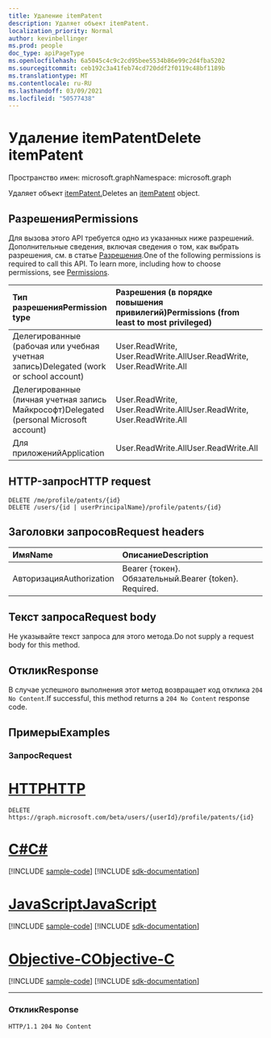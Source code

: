 ```yaml
---
title: Удаление itemPatent
description: Удаляет объект itemPatent.
localization_priority: Normal
author: kevinbellinger
ms.prod: people
doc_type: apiPageType
ms.openlocfilehash: 6a5045c4c9c2cd95bee5534b86e99c2d4fba5202
ms.sourcegitcommit: ceb192c3a41feb74cd720ddf2f0119c48bf1189b
ms.translationtype: MT
ms.contentlocale: ru-RU
ms.lasthandoff: 03/09/2021
ms.locfileid: "50577438"
---
```

# <a name="delete-itempatent"></a><span data-ttu-id="74871-103">Удаление itemPatent</span><span class="sxs-lookup"><span data-stu-id="74871-103">Delete itemPatent</span></span>

<span data-ttu-id="74871-104">Пространство имен: microsoft.graph</span><span class="sxs-lookup"><span data-stu-id="74871-104">Namespace: microsoft.graph</span></span>

<span data-ttu-id="74871-105">Удаляет объект [itemPatent.](../resources/itempatent.md)</span><span class="sxs-lookup"><span data-stu-id="74871-105">Deletes an [itemPatent](../resources/itempatent.md) object.</span></span>

## <a name="permissions"></a><span data-ttu-id="74871-106">Разрешения</span><span class="sxs-lookup"><span data-stu-id="74871-106">Permissions</span></span>

<span data-ttu-id="74871-p101">Для вызова этого API требуется одно из указанных ниже разрешений. Дополнительные сведения, включая сведения о том, как выбрать разрешения, см. в статье [Разрешения](/graph/permissions-reference).</span><span class="sxs-lookup"><span data-stu-id="74871-p101">One of the following permissions is required to call this API. To learn more, including how to choose permissions, see [Permissions](/graph/permissions-reference).</span></span>

| <span data-ttu-id="74871-109">Тип разрешения</span><span class="sxs-lookup"><span data-stu-id="74871-109">Permission type</span></span>                        | <span data-ttu-id="74871-110">Разрешения (в порядке повышения привилегий)</span><span class="sxs-lookup"><span data-stu-id="74871-110">Permissions (from least to most privileged)</span></span>                                      |
|:---------------------------------------|:---------------------------------------------------------------------------------|
| <span data-ttu-id="74871-111">Делегированные (рабочая или учебная учетная запись)</span><span class="sxs-lookup"><span data-stu-id="74871-111">Delegated (work or school account)</span></span>     | <span data-ttu-id="74871-112">User.ReadWrite, User.ReadWrite.All</span><span class="sxs-lookup"><span data-stu-id="74871-112">User.ReadWrite, User.ReadWrite.All</span></span> |
| <span data-ttu-id="74871-113">Делегированные (личная учетная запись Майкрософт)</span><span class="sxs-lookup"><span data-stu-id="74871-113">Delegated (personal Microsoft account)</span></span> | <span data-ttu-id="74871-114">User.ReadWrite, User.ReadWrite.All</span><span class="sxs-lookup"><span data-stu-id="74871-114">User.ReadWrite, User.ReadWrite.All</span></span> |
| <span data-ttu-id="74871-115">Для приложений</span><span class="sxs-lookup"><span data-stu-id="74871-115">Application</span></span>                            | <span data-ttu-id="74871-116">User.ReadWrite.All</span><span class="sxs-lookup"><span data-stu-id="74871-116">User.ReadWrite.All</span></span>                            |

## <a name="http-request"></a><span data-ttu-id="74871-117">HTTP-запрос</span><span class="sxs-lookup"><span data-stu-id="74871-117">HTTP request</span></span>

<!-- {
  "blockType": "ignored"
}
-->
``` http
DELETE /me/profile/patents/{id}
DELETE /users/{id | userPrincipalName}/profile/patents/{id}
```

## <a name="request-headers"></a><span data-ttu-id="74871-118">Заголовки запросов</span><span class="sxs-lookup"><span data-stu-id="74871-118">Request headers</span></span>
|<span data-ttu-id="74871-119">Имя</span><span class="sxs-lookup"><span data-stu-id="74871-119">Name</span></span>|<span data-ttu-id="74871-120">Описание</span><span class="sxs-lookup"><span data-stu-id="74871-120">Description</span></span>|
|:---|:---|
|<span data-ttu-id="74871-121">Авторизация</span><span class="sxs-lookup"><span data-stu-id="74871-121">Authorization</span></span>|<span data-ttu-id="74871-p102">Bearer {токен}. Обязательный.</span><span class="sxs-lookup"><span data-stu-id="74871-p102">Bearer {token}. Required.</span></span>|

## <a name="request-body"></a><span data-ttu-id="74871-124">Текст запроса</span><span class="sxs-lookup"><span data-stu-id="74871-124">Request body</span></span>
<span data-ttu-id="74871-125">Не указывайте текст запроса для этого метода.</span><span class="sxs-lookup"><span data-stu-id="74871-125">Do not supply a request body for this method.</span></span>

## <a name="response"></a><span data-ttu-id="74871-126">Отклик</span><span class="sxs-lookup"><span data-stu-id="74871-126">Response</span></span>

<span data-ttu-id="74871-127">В случае успешного выполнения этот метод возвращает код отклика `204 No Content`.</span><span class="sxs-lookup"><span data-stu-id="74871-127">If successful, this method returns a `204 No Content` response code.</span></span>

## <a name="examples"></a><span data-ttu-id="74871-128">Примеры</span><span class="sxs-lookup"><span data-stu-id="74871-128">Examples</span></span>

### <a name="request"></a><span data-ttu-id="74871-129">Запрос</span><span class="sxs-lookup"><span data-stu-id="74871-129">Request</span></span>
# <a name="http"></a>[<span data-ttu-id="74871-130">HTTP</span><span class="sxs-lookup"><span data-stu-id="74871-130">HTTP</span></span>](#tab/http)
<!-- {
  "blockType": "request",
  "name": "delete_itempatent"
}
-->
``` http
DELETE https://graph.microsoft.com/beta/users/{userId}/profile/patents/{id}
```
# <a name="c"></a>[<span data-ttu-id="74871-131">C#</span><span class="sxs-lookup"><span data-stu-id="74871-131">C#</span></span>](#tab/csharp)
[!INCLUDE [sample-code](../includes/snippets/csharp/get-educationalactivity-csharp-snippets.md)]
[!INCLUDE [sdk-documentation](../includes/snippets/snippets-sdk-documentation-link.md)]

# <a name="javascript"></a>[<span data-ttu-id="74871-132">JavaScript</span><span class="sxs-lookup"><span data-stu-id="74871-132">JavaScript</span></span>](#tab/javascript)
[!INCLUDE [sample-code](../includes/snippets/javascript/get-educationalactivity-javascript-snippets.md)]
[!INCLUDE [sdk-documentation](../includes/snippets/snippets-sdk-documentation-link.md)]

# <a name="objective-c"></a>[<span data-ttu-id="74871-133">Objective-C</span><span class="sxs-lookup"><span data-stu-id="74871-133">Objective-C</span></span>](#tab/objc)
[!INCLUDE [sample-code](../includes/snippets/objc/get-educationalactivity-objc-snippets.md)]
[!INCLUDE [sdk-documentation](../includes/snippets/snippets-sdk-documentation-link.md)]

---

### <a name="response"></a><span data-ttu-id="74871-134">Отклик</span><span class="sxs-lookup"><span data-stu-id="74871-134">Response</span></span>

<!-- {
  "blockType": "response",
  "truncated": true
}
-->
``` http
HTTP/1.1 204 No Content
```


